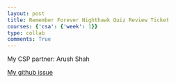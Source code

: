 ```yaml
---
layout: post
title: Remember Forever Nighthawk Quiz Review Ticket
courses: {'csa': {'week': 1}}
type: collab
comments: True
---
```


My CSP partner: Arush Shah

[My github issue](https://github.com/DrishyaMody/CSAstudent_T1/issues/1)
